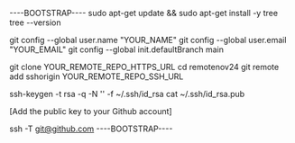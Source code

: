 ----BOOTSTRAP----
sudo apt-get update && sudo apt-get install -y tree
tree --version

git config --global user.name "YOUR_NAME"
git config --global user.email "YOUR_EMAIL"
git config --global init.defaultBranch main

git clone YOUR_REMOTE_REPO_HTTPS_URL
cd remotenov24
git remote add sshorigin YOUR_REMOTE_REPO_SSH_URL

ssh-keygen -t rsa -q -N '' -f ~/.ssh/id_rsa
cat ~/.ssh/id_rsa.pub

[Add the public key to your Github account]

ssh -T git@github.com
----BOOTSTRAP----
